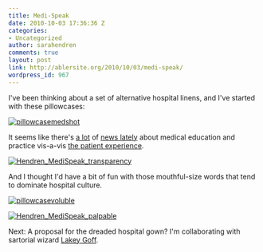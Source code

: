 ```yaml
---
title: Medi-Speak
date: 2010-10-03 17:36:36 Z
categories:
- Uncategorized
author: sarahendren
comments: true
layout: post
link: http://ablersite.org/2010/10/03/medi-speak/
wordpress_id: 967
---
```


I've been thinking about a set of alternative hospital linens, and I've started with these pillowcases:

[![pillowcasemedshot](http://ablersite.files.wordpress.com/2010/10/pillowcasemedshot.jpg)](http://ablersite.files.wordpress.com/2010/10/pillowcasemedshot.jpg)

It seems like there's [a lot](http://www.nytimes.com/2010/09/03/nyregion/03medschool.html?src=me&ref=homepage) of [news lately](http://www.nytimes.com/2009/06/07/health/07health.html?_r=1&hpw) about medical education and practice vis-a-vis [the patient experience](http://www.nytimes.com/2009/06/04/health/04chen.html).

[![Hendren_MediSpeak_transparency](http://ablersite.files.wordpress.com/2010/10/hendren_medispeak_transparency.jpg)](http://ablersite.files.wordpress.com/2010/10/hendren_medispeak_transparency.jpg)

And I thought I'd have a bit of fun with those mouthful-size words that tend to dominate hospital culture.

[![pillowcasevoluble](http://ablersite.files.wordpress.com/2010/10/pillowcasevoluble.jpg)](http://ablersite.files.wordpress.com/2010/10/pillowcasevoluble.jpg)

[![Hendren_MediSpeak_palpable](http://ablersite.files.wordpress.com/2010/10/hendren_medispeak_palpable.jpg)](http://ablersite.files.wordpress.com/2010/10/hendren_medispeak_palpable.jpg)

Next: A proposal for the dreaded hospital gown? I'm collaborating with sartorial wizard [Lakey Goff](http://www.lakeykristian.com/LakeyKristian/Lakey_Kristian.html).
